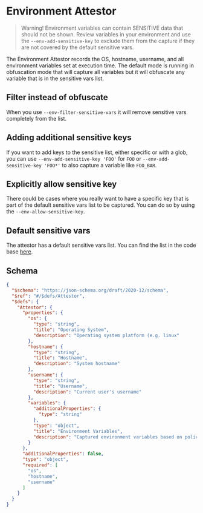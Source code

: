 # Environment Attestor

> Warning! Environment variables can contain SENSITIVE data that should not be
> shown. Review variables in your environment and use the `--env-add-sensitive-key`
> to exclude them from the capture if they are not covered by the default
> sensitive vars.

The Environment Attestor records the OS, hostname, username, and all environment variables set
at execution time. The default mode is running in obfuscation mode that will capture all variables
but it will obfuscate any variable that is in the sensitive vars list.

## Filter instead of obfuscate

When you use `--env-filter-sensitive-vars` it will remove sensitive vars completely
from the list.

## Adding additional sensitive keys

If you want to add keys to the sensitive list, either specific or with a glob,
you can use `--env-add-sensitive-key 'FOO'` for `FOO` or
 `--env-add-sensitive-key 'FOO*'` to also capture a variable like `FOO_BAR`.

## Explicitly allow sensitive key

There could be cases where you really want to have a specific key that is part
of the default sensitive vars list to be captured. You can do so by using the
`--env-allow-sensitive-key`.

## Default sensitive vars

The attestor has a default sensitive vars list. You can find the list in the
code base [here](https://github.com/in-toto/go-witness/blob/main/environment/sensitive_env_vars.go).

## Schema
```json
{
  "$schema": "https://json-schema.org/draft/2020-12/schema",
  "$ref": "#/$defs/Attestor",
  "$defs": {
    "Attestor": {
      "properties": {
        "os": {
          "type": "string",
          "title": "Operating System",
          "description": "Operating system platform (e.g. linux"
        },
        "hostname": {
          "type": "string",
          "title": "Hostname",
          "description": "System hostname"
        },
        "username": {
          "type": "string",
          "title": "Username",
          "description": "Current user's username"
        },
        "variables": {
          "additionalProperties": {
            "type": "string"
          },
          "type": "object",
          "title": "Environment Variables",
          "description": "Captured environment variables based on policy"
        }
      },
      "additionalProperties": false,
      "type": "object",
      "required": [
        "os",
        "hostname",
        "username"
      ]
    }
  }
}
```
